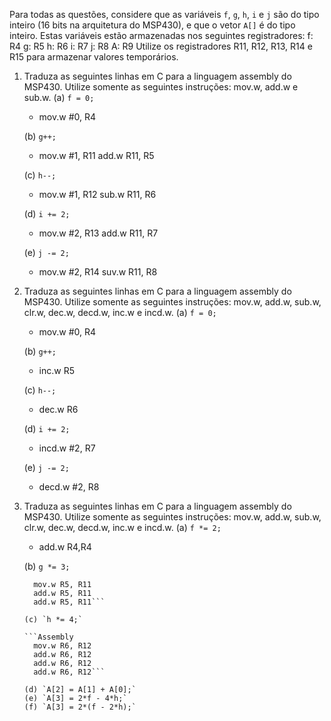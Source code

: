 ﻿Para todas as questões, considere que as variáveis `f`, `g`, `h`, `i` e `j` são do tipo inteiro (16 bits na arquitetura do MSP430), e que o vetor `A[]` é do tipo inteiro. Estas variáveis estão armazenadas nos seguintes registradores:
	f: R4
	g: R5
	h: R6
	i: R7
	j: R8
	A: R9
Utilize os registradores R11, R12, R13, R14 e R15 para armazenar valores temporários.

1. Traduza as seguintes linhas em C para a linguagem assembly do MSP430. Utilize somente as seguintes instruções: mov.w, add.w e sub.w.
	(a) `f = 0;`
	- mov.w #0, R4
	
	(b) `g++;`
	- mov.w #1, R11
	  add.w R11, R5
	  
	(c) `h--;`
	- mov.w #1, R12
	  sub.w R11, R6
	  
	(d) `i += 2;`
	- mov.w #2, R13
	  add.w R11, R7
	  
	(e) `j -= 2;`
	- mov.w #2, R14
	  suv.w R11, R8

2. Traduza as seguintes linhas em C para a linguagem assembly do MSP430. Utilize somente as seguintes instruções: mov.w, add.w, sub.w, clr.w, dec.w, decd.w, inc.w e incd.w.
	(a) `f = 0;`
	- mov.w #0, R4
	
	(b) `g++;`
	- inc.w R5
	
	(c) `h--;`
	- dec.w R6
	
	(d) `i += 2;`
	- incd.w #2, R7
	
	(e) `j -= 2;`
	- decd.w #2, R8
	
3. Traduza as seguintes linhas em C para a linguagem assembly do MSP430. Utilize somente as seguintes instruções: mov.w, add.w, sub.w, clr.w, dec.w, decd.w, inc.w e incd.w.
	(a) `f *= 2;`
	- add.w R4,R4
	
	(b) `g *= 3;`
	
	```Assembly
	  mov.w R5, R11
	  add.w R5, R11
	  add.w R5, R11```
	  
	(c) `h *= 4;`
	
	```Assembly
	  mov.w R6, R12
	  add.w R6, R12
	  add.w R6, R12
	  add.w R6, R12```
	  
	(d) `A[2] = A[1] + A[0];`
	(e) `A[3] = 2*f - 4*h;`
	(f) `A[3] = 2*(f - 2*h);`
